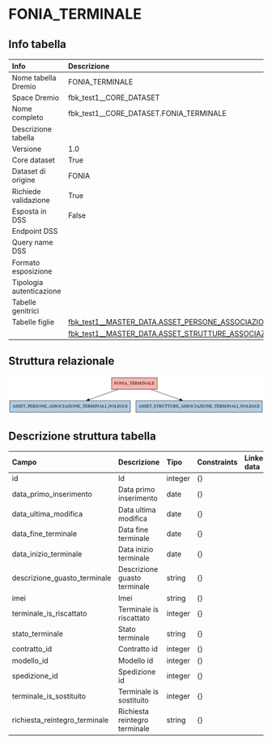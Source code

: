 # FONIA_TERMINALE

## Info tabella

| Info                     | Descrizione                                                                                                                                                 |
|:-------------------------|:------------------------------------------------------------------------------------------------------------------------------------------------------------|
| Nome tabella Dremio      | FONIA_TERMINALE                                                                                                                                             |
| Space Dremio             | fbk_test1__CORE_DATASET                                                                                                                                     |
| Nome completo            | fbk_test1__CORE_DATASET.FONIA_TERMINALE                                                                                                                     |
| Descrizione tabella      |                                                                                                                                                             |
| Versione                 | 1.0                                                                                                                                                         |
| Core dataset             | True                                                                                                                                                        |
| Dataset di origine       | FONIA                                                                                                                                                       |
| Richiede validazione     | True                                                                                                                                                        |
| Esposta in DSS           | False                                                                                                                                                       |
| Endpoint DSS             |                                                                                                                                                             |
| Query name DSS           |                                                                                                                                                             |
| Formato esposizione      |                                                                                                                                                             |
| Tipologia autenticazione |                                                                                                                                                             |
| Tabelle genitrici        |                                                                                                                                                             |
| Tabelle figlie           | [fbk_test1__MASTER_DATA.ASSET_PERSONE_ASSOCIAZIONE_TERMINALI_NOLEGGI](/fbk_test1__MASTER_DATA/ASSET_PERSONE_ASSOCIAZIONE_TERMINALI_NOLEGGI/markdown.md)     |
|                          | [fbk_test1__MASTER_DATA.ASSET_STRUTTURE_ASSOCIAZIONE_TERMINALI_NOLEGGI](/fbk_test1__MASTER_DATA/ASSET_STRUTTURE_ASSOCIAZIONE_TERMINALI_NOLEGGI/markdown.md) |

## Struttura relazionale

![FONIA_TERMINALE](./graph_png.png)

## Descrizione struttura tabella

| Campo                         | Descrizione                   | Tipo    | Constraints   | Linked data   | errors   |
|:------------------------------|:------------------------------|:--------|:--------------|:--------------|:---------|
| id                            | Id                            | integer | {}            |               | {}       |
| data_primo_inserimento        | Data primo inserimento        | date    | {}            |               | {}       |
| data_ultima_modifica          | Data ultima modifica          | date    | {}            |               | {}       |
| data_fine_terminale           | Data fine terminale           | date    | {}            |               | {}       |
| data_inizio_terminale         | Data inizio terminale         | date    | {}            |               | {}       |
| descrizione_guasto_terminale  | Descrizione guasto terminale  | string  | {}            |               | {}       |
| imei                          | Imei                          | string  | {}            |               | {}       |
| terminale_is_riscattato       | Terminale is riscattato       | integer | {}            |               | {}       |
| stato_terminale               | Stato terminale               | string  | {}            |               | {}       |
| contratto_id                  | Contratto id                  | integer | {}            |               | {}       |
| modello_id                    | Modello id                    | integer | {}            |               | {}       |
| spedizione_id                 | Spedizione id                 | integer | {}            |               | {}       |
| terminale_is_sostituito       | Terminale is sostituito       | integer | {}            |               | {}       |
| richiesta_reintegro_terminale | Richiesta reintegro terminale | string  | {}            |               | {}       |
